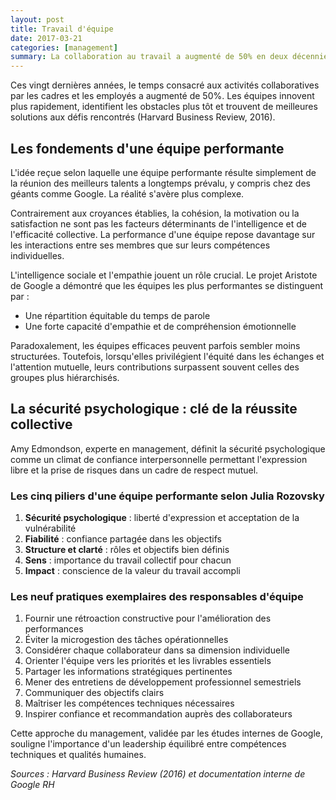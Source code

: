 ```yaml
---
layout: post
title: Travail d'équipe
date: 2017-03-21
categories: [management]
summary: La collaboration au travail a augmenté de 50% en deux décennies, transformant les dynamiques d'équipe et l'innovation en entreprise.
---
```


Ces vingt dernières années, le temps consacré aux activités collaboratives par les cadres et les employés a augmenté de 50%. Les équipes innovent plus rapidement, identifient les obstacles plus tôt et trouvent de meilleures solutions aux défis rencontrés (Harvard Business Review, 2016).

## Les fondements d'une équipe performante

L'idée reçue selon laquelle une équipe performante résulte simplement de la réunion des meilleurs talents a longtemps prévalu, y compris chez des géants comme Google. La réalité s'avère plus complexe.

Contrairement aux croyances établies, la cohésion, la motivation ou la satisfaction ne sont pas les facteurs déterminants de l'intelligence et de l'efficacité collective. La performance d'une équipe repose davantage sur les interactions entre ses membres que sur leurs compétences individuelles.

L'intelligence sociale et l'empathie jouent un rôle crucial. Le projet Aristote de Google a démontré que les équipes les plus performantes se distinguent par :

- Une répartition équitable du temps de parole
- Une forte capacité d'empathie et de compréhension émotionnelle

Paradoxalement, les équipes efficaces peuvent parfois sembler moins structurées. Toutefois, lorsqu'elles privilégient l'équité dans les échanges et l'attention mutuelle, leurs contributions surpassent souvent celles des groupes plus hiérarchisés.

## La sécurité psychologique : clé de la réussite collective

Amy Edmondson, experte en management, définit la sécurité psychologique comme un climat de confiance interpersonnelle permettant l'expression libre et la prise de risques dans un cadre de respect mutuel.

### Les cinq piliers d'une équipe performante selon Julia Rozovsky

1. **Sécurité psychologique** : liberté d'expression et acceptation de la vulnérabilité
2. **Fiabilité** : confiance partagée dans les objectifs
3. **Structure et clarté** : rôles et objectifs bien définis
4. **Sens** : importance du travail collectif pour chacun
5. **Impact** : conscience de la valeur du travail accompli

### Les neuf pratiques exemplaires des responsables d'équipe

1. Fournir une rétroaction constructive pour l'amélioration des performances
2. Éviter la microgestion des tâches opérationnelles
3. Considérer chaque collaborateur dans sa dimension individuelle
4. Orienter l'équipe vers les priorités et les livrables essentiels
5. Partager les informations stratégiques pertinentes
6. Mener des entretiens de développement professionnel semestriels
7. Communiquer des objectifs clairs
8. Maîtriser les compétences techniques nécessaires
9. Inspirer confiance et recommandation auprès des collaborateurs

Cette approche du management, validée par les études internes de Google, souligne l'importance d'un leadership équilibré entre compétences techniques et qualités humaines.

_Sources : Harvard Business Review (2016) et documentation interne de Google RH_
